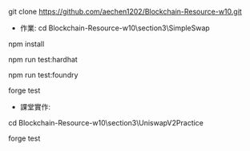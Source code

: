 git clone https://github.com/aechen1202/Blockchain-Resource-w10.git 
* 作業: 
cd Blockchain-Resource-w10\section3\SimpleSwap

npm install

npm run test:hardhat

npm run test:foundry  

forge test 


* 課堂實作:

cd Blockchain-Resource-w10\section3\UniswapV2Practice

forge test 



